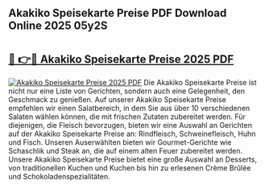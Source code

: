 ## Akakiko Speisekarte Preise PDF Download Online 2025 05y2S

# <h2><a href="http://gc6md8.nevu.top/?p=Akakiko+Speisekarte+Preise">🔗 👉🔴 Akakiko Speisekarte Preise 2025 PDF</a></h2>

[![Akakiko Speisekarte Preise 2025 PDF](https://i.imgur.com/dBaPXMq.png)](http://gc6md8.nevu.top/?p=Akakiko+Speisekarte+Preise)
Die Akakiko Speisekarte Preise ist nicht nur eine Liste von Gerichten, sondern auch eine Gelegenheit, den Geschmack zu genießen. Auf unserer Akakiko Speisekarte Preise empfehlen wir einen Salatbereich, in dem Sie aus über 10 verschiedenen Salaten wählen können, die mit frischen Zutaten zubereitet werden. Für diejenigen, die Fleisch bevorzugen, bieten wir eine Auswahl an Gerichten auf der Akakiko Speisekarte Preise an: Rindfleisch, Schweinefleisch, Huhn und Fisch. Unseren Auserwählten bieten wir Gourmet-Gerichte wie Schaschlik und Steak an, die auf einem alten Feuer zubereitet werden. Unsere Akakiko Speisekarte Preise bietet eine große Auswahl an Desserts, von traditionellen Kuchen und Kuchen bis hin zu erlesenen Crème Brûlée und Schokoladenspezialitäten.
